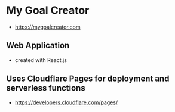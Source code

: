 # My Goal Creator
- https://mygoalcreator.com

## Web Application 
- created with React.js

## Uses Cloudflare Pages for deployment and serverless functions
- https://developers.cloudflare.com/pages/
